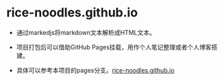 # rice-noodles.github.io

+ 通过markedjs将markdown文本解析成HTML文本。

+ 项目打包后可以借助GitHub Pages挂载，用作个人笔记整理或者个人博客搭建。
+ 具体可以参考本项目的pages分支。[rice-noodles.github.io](https://rice-noodles.github.io)



